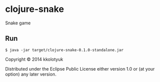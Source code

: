 # clojure-snake

Snake game

## Run

    $ java -jar target/clojure-snake-0.1.0-standalone.jar

Copyright © 2014 kkolotyuk

Distributed under the Eclipse Public License either version 1.0 or (at
your option) any later version.
